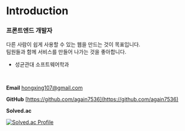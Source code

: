 <!--
**again7536/again7536** is a ✨ _special_ ✨ repository because its `README.md` (this file) appears on your GitHub profile.

Here are some ideas to get you started:

- 🔭 I’m currently working on ...
- 🌱 I’m currently learning ...
- 👯 I’m looking to collaborate on ...
- 🤔 I’m looking for help with ...
- 💬 Ask me about ...
- 📫 How to reach me: ...
- 😄 Pronouns: ...
- ⚡ Fun fact: ...
-->


# Introduction

### 프론트엔드 개발자

다른 사람이 쉽게 사용할 수 있는 웹을 만드는 것이 목표입니다.  
팀원들과 함께 서비스를 만들어 나가는 것을 좋아합니다. 

- 성균관대 소프트웨어학과

<br>

**Email**  hongxing107@gmail.com

**GitHub** [https://github.com/again7536](https://github.com/again7536)

**Solved.ac**   

[![Solved.ac Profile](http://mazassumnida.wtf/api/v2/generate_badge?boj=again7536)](https://solved.ac/again7536/)

